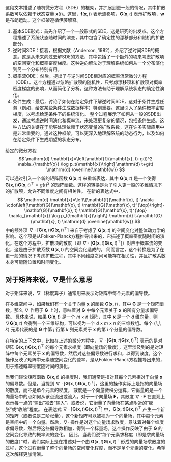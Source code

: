 这段文本描述了随机微分方程（SDE）的框架，并扩展到更一般的情况，其中扩散系数可以依赖于状态变量 $\mathbf{x}(t)$。这里，$\mathbf{f}(\mathbf{x}, t)$ 表示漂移项，$\mathbf{G}(\mathbf{x}, t)$ 表示扩散项，$\mathbf{w}$ 是布朗运动。这个框架遵循伊藤解释。
1. 基本SDE形式：首先介绍了一个一般形式的SDE，这是研究的出发点。这个方程描述了系统状态随时间的演变，其中包含了确定性的漂移部分和随机的扩散部分。
2. 逆时间SDE：接着，根据文献（Anderson, 1982），介绍了逆时间SDE的概念。这是从未来向过去解SDE的方法，其中包括了一个额外的项来考虑扩散项的空间变化和概率密度梯度。这种逆向解法对于理解系统如何从一个分布演化到另一个分布特别有用。
3. 概率流ODE：然后，提出了与逆时间SDE相对应的概率流常微分方程（ODE）。这个方程通过忽略扩散项的随机性，只考虑漂移项和扩散项对概率密度梯度的影响，从而简化了分析。这种方法有助于理解系统状态的确定性演化。
4. 条件生成：最后，讨论了如何在给定条件下解逆时间SDE，这对于条件生成任务（例如，给定某些条件生成数据样本）特别重要。这里引入了条件概率密度梯度，以考虑给定条件下的系统演化。
整个过程展示了如何从一般的SDE出发，通过考虑逆时间演化和概率流，来处理更复杂的情况，包括条件生成。这种方法的关键在于能够处理依赖于状态变量的扩散系数，这在许多实际应用中是非常重要的。通过这种框架，可以更深入地理解系统的动态行为，以及如何在给定条件下生成期望的状态分布。

给定的微分方程
$$
\mathrm{d} \mathbf{x}=\left[\mathbf{f}(\mathbf{x}, t)-g(t)^2 \nabla_{\mathbf{x}} \log p_t(\mathbf{x})\right] \mathrm{d} t+g(t) \mathrm{d} \overline{\mathbf{w}}
$$
可以通过引入一个新的矩阵函数 $\mathbf{G}(\mathbf{x}, t)$ 来重新表达，其中 $\mathbf{G}(\mathbf{x}, t)$ 是一个使得 $\mathbf{G}(\mathbf{x}, t)\mathbf{G}(\mathbf{x}, t)^\top = g(t)^2$ 的矩阵函数。这样的转换是为了引入更一般的多维情况下的扩散项，允许不同维度之间有相关性。
在新的表达式中，
$$
\mathrm{d} \mathbf{x}=\left\{\mathbf{f}(\mathbf{x}, t)-\nabla \cdot\left[\mathbf{G}(\mathbf{x}, t) \mathbf{G}(\mathbf{x}, t)^{\top}\right]-\mathbf{G}(\mathbf{x}, t) \mathbf{G}(\mathbf{x}, t)^{\top} \nabla_{\mathbf{x}} \log p_t(\mathbf{x})\right\} \mathrm{d} t+\mathbf{G}(\mathbf{x}, t) \mathrm{d} \overline{\mathbf{w}}
$$
中的额外项 $\nabla \cdot\left[\mathbf{G}(\mathbf{x}, t) \mathbf{G}(\mathbf{x}, t)^{\top}\right]$ 来自于考虑了 $\mathbf{G}(\mathbf{x}, t)$ 的空间变化对整体动力学的影响。这个项是从Fokker-Planck方程推导出来的，它描述了概率密度随时间的演化。在这个方程中，扩散项的散度（即 $\nabla \cdot\left[\mathbf{G}(\mathbf{x}, t) \mathbf{G}(\mathbf{x}, t)^{\top}\right]$）对应于概率流的变化，这是由于扩散系数 $\mathbf{G}(\mathbf{x}, t)$ 的空间变化造成的。
简而言之，这个转换是为了在更一般的情况下考虑扩散过程，其中不同维度之间可能存在相关性，并且扩散系数本身可能随位置和时间变化。

对于矩阵来说，$\nabla$是什么意思
-----------

对于矩阵来说，$\nabla$（梯度算子）通常用来表示对矩阵中每个元素的偏导数。

在多维空间中，如果我们有一个关于向量 $\mathbf{x}$ 的函数 $\mathbf{G}(\mathbf{x}, t)$，其中 $\mathbf{G}$ 是一个矩阵函数，那么 $\nabla$ 作用于 $\mathbf{G}$ 上时，意味着对 $\mathbf{G}$ 中每个元素关于 $\mathbf{x}$ 的所有分量求偏导数。
具体来说，如果 $\mathbf{G}(\mathbf{x}, t)$ 是一个 $m \times n$ 矩阵，其中 $\mathbf{x}$ 是一个 $d$ 维向量，则 $\nabla \mathbf{G}(\mathbf{x}, t)$ 会得到一个三维结构，可以视为一个 $d \times m \times n$ 的三维数组。每个 $(i, j, k)$ 元素代表的是 $\mathbf{G}$ 中第 $j$ 行第 $k$ 列元素关于 $\mathbf{x}$ 的第 $i$ 个分量的偏导数。

在特定的上下文中，比如在上述的微分方程中，$\nabla \cdot\left[\mathbf{G}(\mathbf{x}, t) \mathbf{G}(\mathbf{x}, t)^{\top}\right]$ 表示的是对矩阵 $\mathbf{G}(\mathbf{x}, t) \mathbf{G}(\mathbf{x}, t)^{\top}$ 的每个元素求梯度（即向量场的散度），这里涉及到的是对矩阵中每个元素关于 $\mathbf{x}$ 的偏导数，然后对这些偏导数进行求和，以得到散度。这个操作反映了矩阵中元素随空间变化的速率，是从Fokker-Planck方程推导出来的，用于描述概率密度随时间的演化。

当我们谈论矩阵函数 $\mathbf{G}(\mathbf{x}, t)$ 的梯度时，我们通常是指对其每个元素相对于向量 $\mathbf{x}$ 的偏导数。但是，当提到 $\nabla \cdot\left[\mathbf{G}(\mathbf{x}, t) \mathbf{G}(\mathbf{x}, t)^{\top}\right]$，这里的操作实际上是指的向量场的散度，而不是单个元素的梯度。
散度是一个向量微积分运算，它衡量的是一个向量场中的点如何从该点流出或流入。对于一个向量场 $\mathbf{F}$，其散度 $\nabla \cdot \mathbf{F}$ 在直观上表示每一点的“输出”减去“输入”，或者说，它衡量了向量场在某点附近的“膨胀”或“收缩”程度。
在表达式 $\nabla \cdot\left[\mathbf{G}(\mathbf{x}, t) \mathbf{G}(\mathbf{x}, t)^{\top}\right]$ 中，$\mathbf{G}(\mathbf{x}, t) \mathbf{G}(\mathbf{x}, t)^{\top}$ 产生一个新的矩阵（或者说是二阶张量），这个新矩阵可以被视为一个向量场，其中每个元素是空间中的一个向量。然后，$\nabla \cdot$ 操作是对这个向量场求散度，意味着对每个维度求偏导数，然后将这些偏导数相加，得到一个标量场。这个操作反映了由于 $\mathbf{G}$ 的空间变化导致的概率流的变化。
因此，当我们说“每个元素求梯度（即是求向量场的散度）”时，我们实际上是在描述对一个由 $\mathbf{G}(\mathbf{x}, t) \mathbf{G}(\mathbf{x}, t)^{\top}$ 形成的向量场求散度的过程，这个过程衡量了整个向量场的空间变化程度，而不是单个元素的变化。希望这次解释更加清晰。



